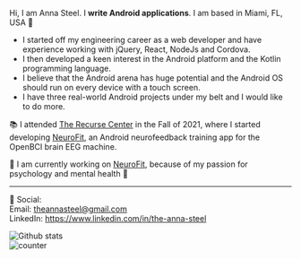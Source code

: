 Hi, I am Anna Steel. I **write Android applications**.  I am based in Miami, FL, USA 🌴<br />
<ul>
  <li> I started off my engineering career as a web developer and have experience working with jQuery, React, NodeJs and Cordova.</li>
  <li> I then developed a keen interest in the Android platform and the Kotlin programming language.</li>
  <li> I believe that the Android arena has huge potential and the Android OS should run on every device with a touch screen. </li>
  <li> I have three real-world Android projects under my belt and I would like to do more. </li>
</ul>

📚 I attended [The Recurse Center](https://www.recurse.com/) in the Fall of 2021, where I  started developing [NeuroFit](https://github.com/saintmarina/neurofit), an Android neurofeedback training app for the OpenBCI brain EEG machine.<br />

🔨 I am currently working on [NeuroFit](https://github.com/saintmarina/neurofit), because of my passion for psychology and mental health 🧠<br />


---

🤝 Social:<br />
Email: theannasteel@gmail.com<br />
LinkedIn: https://www.linkedin.com/in/the-anna-steel

![Github stats](https://github-readme-stats.vercel.app/api?username=saintmarina)<br />
![counter](https://enkfvzifjhuftti.m.pipedream.net)
